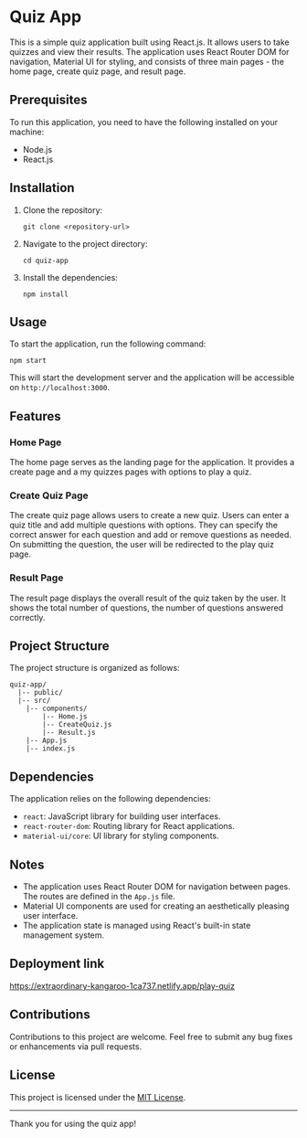 # Quiz App

This is a simple quiz application built using React.js. It allows users to take quizzes and view their results. The application uses React Router DOM for navigation, Material UI for styling, and consists of three main pages - the home page, create quiz page, and result page.

## Prerequisites

To run this application, you need to have the following installed on your machine:

- Node.js
- React.js

## Installation

1. Clone the repository:

   ```shell
   git clone <repository-url>
   ```

2. Navigate to the project directory:

   ```shell
   cd quiz-app
   ```

3. Install the dependencies:

   ```shell
   npm install
   ```

## Usage

To start the application, run the following command:

```shell
npm start
```

This will start the development server and the application will be accessible on `http://localhost:3000`.

## Features

### Home Page

The home page serves as the landing page for the application. It provides a create page and a my quizzes pages with options to play a quiz.

### Create Quiz Page

The create quiz page allows users to create a new quiz. Users can enter a quiz title and add multiple questions with options. They can specify the correct answer for each question and add or remove questions as needed. On submitting the question, the user will be redirected to the play quiz page.

### Result Page

The result page displays the overall result of the quiz taken by the user. It shows the total number of questions, the number of questions answered correctly.

## Project Structure

The project structure is organized as follows:

```
quiz-app/
  |-- public/
  |-- src/
    |-- components/
        |-- Home.js
        |-- CreateQuiz.js
        |-- Result.js
    |-- App.js
    |-- index.js
```

## Dependencies

The application relies on the following dependencies:

- `react`: JavaScript library for building user interfaces.
- `react-router-dom`: Routing library for React applications.
- `material-ui/core`: UI library for styling components.

## Notes

- The application uses React Router DOM for navigation between pages. The routes are defined in the `App.js` file.
- Material UI components are used for creating an aesthetically pleasing user interface.
- The application state is managed using React's built-in state management system.

## Deployment link
https://extraordinary-kangaroo-1ca737.netlify.app/play-quiz


## Contributions

Contributions to this project are welcome. Feel free to submit any bug fixes or enhancements via pull requests.

## License

This project is licensed under the [MIT License](LICENSE).

---

Thank you for using the quiz app! 
